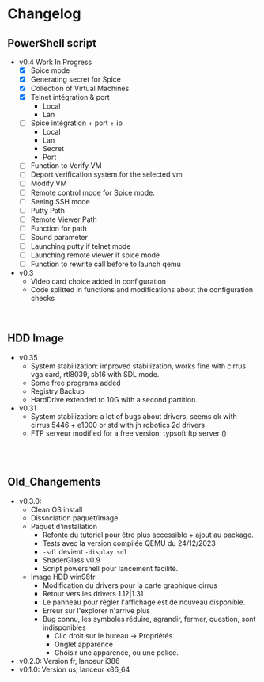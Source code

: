 
# Changelog
## PowerShell script

- v0.4 Work In Progress  
    - [x] Spice mode  
    - [x] Generating secret for Spice
    - [x] Collection of Virtual Machines
    - [x] Telnet intégration & port  
        - Local  
        - Lan  
    - [ ] Spice intégration + port + ip
        - Local
        - Lan
        - Secret
        - Port
    - [ ] Function to Verify VM
    - [ ] Deport verification system for the selected vm
    - [ ] Modify VM
    - [ ] Remote control mode for Spice mode.  
    - [ ] Seeing SSH mode  
    - [ ] Putty Path
    - [ ] Remote Viewer Path
    - [ ] Function for path
    - [ ] Sound parameter
    - [ ] Launching putty if telnet mode  
    - [ ] Launching remote viewer if spice mode
    - [ ] Function to rewrite call before to launch qemu
- v0.3  
    - Video card choice added in configuration  
    - Code splitted in functions and modifications about the   configuration checks  

<br>

## HDD Image

- v0.35  
    - System stabilization: improved stabilization, works fine with cirrus vga card, rtl8039, sb16 with SDL mode.  
    - Some free programs added   
    - Registry Backup
    - HardDrive extended to 10G with a second partition.
- v0.31  
    - System stabilization: a lot of bugs about drivers, seems ok with cirrus 5446 + e1000 or std with jh robotics 2d drivers
    - FTP serveur modified for a free version: typsoft ftp server ()
 
<br>
<br>

## Old_Changements
- v0.3.0: 
    - Clean OS install
    - Dissociation paquet/image
    - Paquet d'installation
      - Refonte du tutoriel pour être plus accessible + ajout au package.
      - Tests avec la version compilée QEMU du 24/12/2023
      - `-sdl` devient `-display sdl`
      - ShaderGlass v0.9
      - Script powershell pour lancement facilité.
    - Image HDD win98fr
      - Modification du drivers pour la carte graphique cirrus
      - Retour vers les drivers 1.12|1.31
      - Le panneau pour régler l'affichage est de nouveau disponible.
      - Erreur sur l'explorer n'arrive plus
      - Bug connu, les symboles réduire, agrandir, fermer, question, sont indisponibles
        - Clic droit sur le bureau &rarr; Propriétés
        - Onglet apparence
        - Choisir une apparence, ou une police.
- v0.2.0: Version fr, lanceur i386
- v0.1.0: Version us, lanceur x86_64

